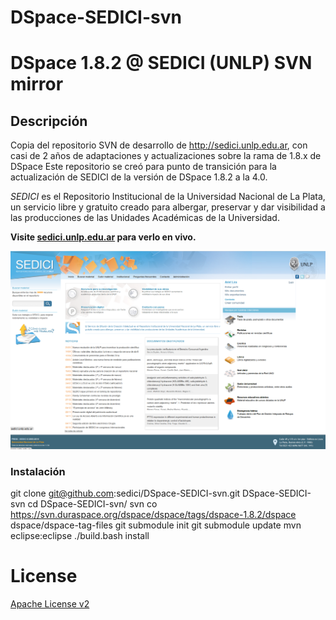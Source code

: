 DSpace-SEDICI-svn
=================

# DSpace 1.8.2 @ SEDICI (UNLP) SVN mirror

## Descripción
Copia del repositorio SVN de desarrollo de http://sedici.unlp.edu.ar, con casi de 2 años de adaptaciones y actualizaciones sobre la rama de 1.8.x de DSpace 
Este repositorio se creó para punto de transición para la actualización de SEDICI de la versión de DSpace 1.8.2 a la 4.0.


*SEDICI* es el Repositorio Institucional de la Universidad Nacional de La Plata, un servicio libre y gratuito creado para albergar, preservar y dar visibilidad a las producciones de las Unidades Académicas de la Universidad.

**Visite [sedici.unlp.edu.ar](http://sedici.unlp.edu.ar.) para verlo en vivo.**

![Screenshot](screenshot_sedici.png?raw=true)

### Instalación

git clone git@github.com:sedici/DSpace-SEDICI-svn.git DSpace-SEDICI-svn
cd DSpace-SEDICI-svn/
svn co https://svn.duraspace.org/dspace/dspace/tags/dspace-1.8.2/dspace dspace/dspace-tag-files
git submodule init
git submodule update
mvn eclipse:eclipse
./build.bash install

# License
[Apache License v2](http://www.apache.org/licenses/LICENSE-2.0.html)

